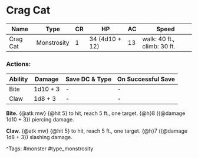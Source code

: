# Crag Cat

| Name | Type | CR | HP | AC | Speed |
|------|------|----|----|----|-------|
| Crag Cat | Monstrosity | 1 | 34 (4d10 + 12) | 13 | walk: 40 ft., climb: 30 ft. |

### Actions:

| Ability | Damage | Save DC & Type | On Successful Save |
|---------|--------|----------------|--------------------|
| Bite | 1d10 + 3 | - | - |
| Claw | 1d8 + 3 | - | - |


**Bite.** {@atk mw} {@hit 5} to hit, reach 5 ft., one target. {@h}8 ({@damage 1d10 + 3}) piercing damage.

**Claw.** {@atk mw} {@hit 5} to hit, reach 5 ft., one target. {@h}7 ({@damage 1d8 + 3}) slashing damage.

^Tags: #monster #type_monstrosity